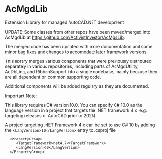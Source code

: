 # AcMgdLib
Extension Library for managed AutoCAD.NET development

UPDATE: Some classes from other repos have been moved/merged
into AcMgdLib at https://github.com/ActivistInvestor/AcMgdLib.

The merged code has been updated with more documentation
and some minor bug fixes and changes to accomodate later
framework versions.

This library merges various components that were previously distributed
separately in various repositories, including parts of AcMgdUtility, 
AcDbLinq, and RibbonSupport into a single codebase, mainly because they 
are all dependent on common supporting code.

Additional components will be added regulary as they are documented.

Important Note:

This library requires C# varsion 10.0. You can specify C# 10.0 as the
language version in a project that targets the .NET framework 4.x (e.g.
targeting releases of AutoCAD prior to 2025).

A project targeting .NET Framework 4.x can be set to use C# 10 by
adding the `<LangVersion>10</LangVersion>` entry to .csproj file:

```
  <PropertyGroup>
     <TargetFramework>net4.7</TargetFramework>
     <LangVersion>10</LangVersion>
  </PropertyGroup>
```
